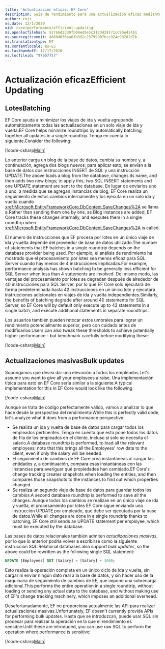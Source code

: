 ```yaml
---
title: 'Actualización eficaz: EF Core'
description: Guía de rendimiento para una actualización eficaz mediante Entity Framework Core
author: roji
ms.date: 12/1/2020
uid: core/performance/efficient-updating
ms.openlocfilehash: 92766d2339fb04ed5ebc3123429171cc9be424b1
ms.sourcegitcommit: 4860d036ea0fb392c28799907bcc924c987d2d7b
ms.translationtype: MT
ms.contentlocale: es-ES
ms.lasthandoff: 12/17/2020
ms.locfileid: "97657757"
---
```

# <a name="efficient-updating"></a><span data-ttu-id="e062d-103">Actualización eficaz</span><span class="sxs-lookup"><span data-stu-id="e062d-103">Efficient Updating</span></span>

## <a name="batching"></a><span data-ttu-id="e062d-104">Lotes</span><span class="sxs-lookup"><span data-stu-id="e062d-104">Batching</span></span>

<span data-ttu-id="e062d-105">EF Core ayuda a minimizar los viajes de ida y vuelta agrupando automáticamente todas las actualizaciones en un solo viaje de ida y vuelta.</span><span class="sxs-lookup"><span data-stu-id="e062d-105">EF Core helps minimize roundtrips by automatically batching together all updates in a single roundtrip.</span></span> <span data-ttu-id="e062d-106">Tenga en cuenta lo siguiente.</span><span class="sxs-lookup"><span data-stu-id="e062d-106">Consider the following:</span></span>

[!code-csharp[Main](../../../samples/core/Performance/Program.cs#SaveChangesBatching)]

<span data-ttu-id="e062d-107">Lo anterior carga un blog de la base de datos, cambia su nombre y, a continuación, agrega dos blogs nuevos; para aplicar esto, se envían a la base de datos dos instrucciones INSERT de SQL y una instrucción UPDATE.</span><span class="sxs-lookup"><span data-stu-id="e062d-107">The above loads a blog from the database, changes its name, and then adds two new blogs; to apply this, two SQL INSERT statements and one UPDATE statement are sent to the database.</span></span> <span data-ttu-id="e062d-108">En lugar de enviarlos uno a uno, a medida que se agregan instancias de blog, EF Core realiza un seguimiento de estos cambios internamente y los ejecuta en un solo ida y vuelta cuando <xref:Microsoft.EntityFrameworkCore.DbContext.SaveChanges%2A> se llama a.</span><span class="sxs-lookup"><span data-stu-id="e062d-108">Rather than sending them one by one, as Blog instances are added, EF Core tracks these changes internally, and executes them in a single roundtrip when <xref:Microsoft.EntityFrameworkCore.DbContext.SaveChanges%2A> is called.</span></span>

<span data-ttu-id="e062d-109">El número de instrucciones que EF procesa por lotes en un único viaje de ida y vuelta depende del proveedor de base de datos utilizado.</span><span class="sxs-lookup"><span data-stu-id="e062d-109">The number of statements that EF batches in a single roundtrip depends on the database provider being used.</span></span> <span data-ttu-id="e062d-110">Por ejemplo, el análisis de rendimiento ha mostrado que el procesamiento por lotes sea menos eficaz para SQL Server cuando hay menos de 4 instrucciones implicadas.</span><span class="sxs-lookup"><span data-stu-id="e062d-110">For example, performance analysis has shown batching to be generally less efficient for SQL Server when less than 4 statements are involved.</span></span> <span data-ttu-id="e062d-111">Del mismo modo, las ventajas del procesamiento por lotes se degradan después de alrededor de 40 instrucciones para SQL Server, por lo que EF Core solo ejecutará de forma predeterminada hasta 42 instrucciones en un único lote y ejecutará instrucciones adicionales en viajes de ida y vuelta independientes.</span><span class="sxs-lookup"><span data-stu-id="e062d-111">Similarly, the benefits of batching degrade after around 40 statements for SQL Server, so EF Core will by default only execute up to 42 statements in a single batch, and execute additional statements in separate roundtrips.</span></span>

<span data-ttu-id="e062d-112">Los usuarios también pueden retocar estos umbrales para lograr un rendimiento potencialmente superior, pero con cuidado antes de modificarlos:</span><span class="sxs-lookup"><span data-stu-id="e062d-112">Users can also tweak these thresholds to achieve potentially higher performance - but benchmark carefully before modifying these:</span></span>

[!code-csharp[Main](../../../samples/core/Performance/BatchTweakingContext.cs#BatchTweaking)]

## <a name="bulk-updates"></a><span data-ttu-id="e062d-113">Actualizaciones masivas</span><span class="sxs-lookup"><span data-stu-id="e062d-113">Bulk updates</span></span>

<span data-ttu-id="e062d-114">Supongamos que desea dar una elevación a todos los empleados.</span><span class="sxs-lookup"><span data-stu-id="e062d-114">Let's assume you want to give all your employees a raise.</span></span> <span data-ttu-id="e062d-115">Una implementación típica para esto en EF Core sería similar a la siguiente:</span><span class="sxs-lookup"><span data-stu-id="e062d-115">A typical implementation for this in EF Core would look like the following:</span></span>

[!code-csharp[Main](../../../samples/core/Performance/Program.cs#UpdateWithoutBulk)]

<span data-ttu-id="e062d-116">Aunque se trata de código perfectamente válido, vamos a analizar lo que hace desde la perspectiva del rendimiento:</span><span class="sxs-lookup"><span data-stu-id="e062d-116">While this is perfectly valid code, let's analyze what it does from a performance perspective:</span></span>

* <span data-ttu-id="e062d-117">Se realiza un ida y vuelta de base de datos para cargar todos los empleados pertinentes. Tenga en cuenta que esto pone todos los datos de fila de los empleados en el cliente, incluso si solo se necesita el salario.</span><span class="sxs-lookup"><span data-stu-id="e062d-117">A database roundtrip is performed, to load all the relevant employees; note that this brings all the Employees' row data to the client, even if only the salary will be needed.</span></span>
* <span data-ttu-id="e062d-118">El seguimiento de cambios de EF Core crea instantáneas al cargar las entidades y, a continuación, compara esas instantáneas con las instancias para averiguar qué propiedades han cambiado.</span><span class="sxs-lookup"><span data-stu-id="e062d-118">EF Core's change tracking creates snapshots when loading the entities, and then compares those snapshots to the instances to find out which properties changed.</span></span>
* <span data-ttu-id="e062d-119">Se realiza un segundo viaje de base de datos para guardar todos los cambios.</span><span class="sxs-lookup"><span data-stu-id="e062d-119">A second database roundtrip is performed to save all the changes.</span></span> <span data-ttu-id="e062d-120">Aunque todos los cambios se realizan en un único viaje de ida y vuelta, el procesamiento por lotes EF Core sigue enviando una instrucción UPDATE por empleado, que debe ser ejecutada por la base de datos.</span><span class="sxs-lookup"><span data-stu-id="e062d-120">While all changes are done in a single roundtrip thanks to batching, EF Core still sends an UPDATE statement per employee, which must be executed by the database.</span></span>

<span data-ttu-id="e062d-121">Las bases de datos relacionales también admiten *actualizaciones masivas*, por lo que lo anterior podría volver a escribirse como la siguiente instrucción SQL:</span><span class="sxs-lookup"><span data-stu-id="e062d-121">Relational databases also support *bulk updates*, so the above could be rewritten as the following single SQL statement:</span></span>

```sql
UPDATE [Employees] SET [Salary] = [Salary] + 1000;
```

<span data-ttu-id="e062d-122">Esto realiza la operación completa en un único ciclo de ida y vuelta, sin cargar ni enviar ningún dato real a la base de datos, y sin hacer uso de la maquinaria de seguimiento de cambios de EF, que impone una sobrecarga adicional.</span><span class="sxs-lookup"><span data-stu-id="e062d-122">This performs the entire operation in a single roundtrip, without loading or sending any actual data to the database, and without making use of EF's change tracking machinery, which imposes an additional overhead.</span></span>

<span data-ttu-id="e062d-123">Desafortunadamente, EF no proporciona actualmente las API para realizar actualizaciones masivas.</span><span class="sxs-lookup"><span data-stu-id="e062d-123">Unfortunately, EF doesn't currently provide APIs for performing bulk updates.</span></span> <span data-ttu-id="e062d-124">Hasta que se introduzcan, puede usar SQL sin procesar para realizar la operación en la que el rendimiento es sensible:</span><span class="sxs-lookup"><span data-stu-id="e062d-124">Until these are introduced, you can use raw SQL to perform the operation where performance is sensitive:</span></span>

[!code-csharp[Main](../../../samples/core/Performance/Program.cs#UpdateWithBulk)]
